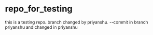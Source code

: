 # repo_for_testing

this is a testing repo.
branch changed by priyanshu. --commit in branch  priyanshu and changed in priyanshu